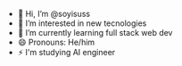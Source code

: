 - 👋 Hi, I’m @soyisuss
- 👀 I’m interested in new tecnologies
- 🌱 I’m currently learning full stack web dev
- 😄 Pronouns: He/him
- ⚡ I'm studying AI engineer 
